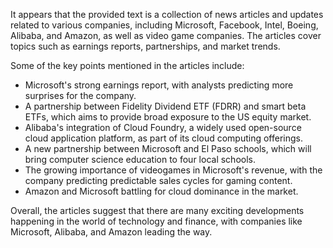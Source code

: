 It appears that the provided text is a collection of news articles and updates related to various companies, including Microsoft, Facebook, Intel, Boeing, Alibaba, and Amazon, as well as video game companies. The articles cover topics such as earnings reports, partnerships, and market trends.

Some of the key points mentioned in the articles include:

* Microsoft's strong earnings report, with analysts predicting more surprises for the company.
* A partnership between Fidelity Dividend ETF (FDRR) and smart beta ETFs, which aims to provide broad exposure to the US equity market.
* Alibaba's integration of Cloud Foundry, a widely used open-source cloud application platform, as part of its cloud computing offerings.
* A new partnership between Microsoft and El Paso schools, which will bring computer science education to four local schools.
* The growing importance of videogames in Microsoft's revenue, with the company predicting predictable sales cycles for gaming content.
* Amazon and Microsoft battling for cloud dominance in the market.

Overall, the articles suggest that there are many exciting developments happening in the world of technology and finance, with companies like Microsoft, Alibaba, and Amazon leading the way.